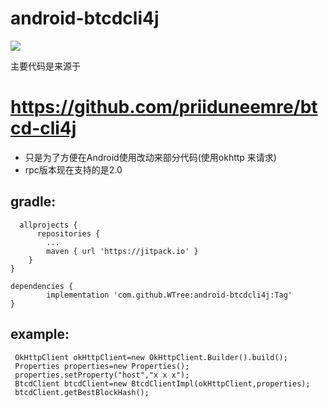 # android-btcdcli4j
[![](https://jitpack.io/v/WTree/android-btcdcli4j.svg)](https://jitpack.io/#WTree/android-btcdcli4j)

主要代码是来源于

# https://github.com/priiduneemre/btcd-cli4j
* 只是为了方便在Android使用改动来部分代码(使用okhttp 来请求)
* rpc版本现在支持的是2.0




 ## gradle:
	    
      allprojects {
		  repositories {
			...
			maven { url 'https://jitpack.io' }
		}
	}
  
  	dependencies {
	        implementation 'com.github.WTree:android-btcdcli4j:Tag'
	}
  
  

## example:
```
 OkHttpClient okHttpClient=new OkHttpClient.Builder().build();
 Properties properties=new Properties();
 properties.setProperty("host","x x x");
 BtcdClient btcdClient=new BtcdClientImpl(okHttpClient,properties);
 btcdClient.getBestBlockHash();
```

